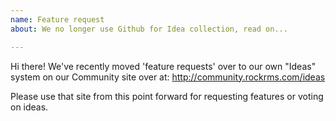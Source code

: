```yaml
---
name: Feature request
about: We no longer use Github for Idea collection, read on...

---
```


Hi there!  We've recently moved 'feature requests' over to our own "Ideas" system on our Community site over at:
http://community.rockrms.com/ideas

Please use that site from this point forward for requesting features or voting on ideas.
